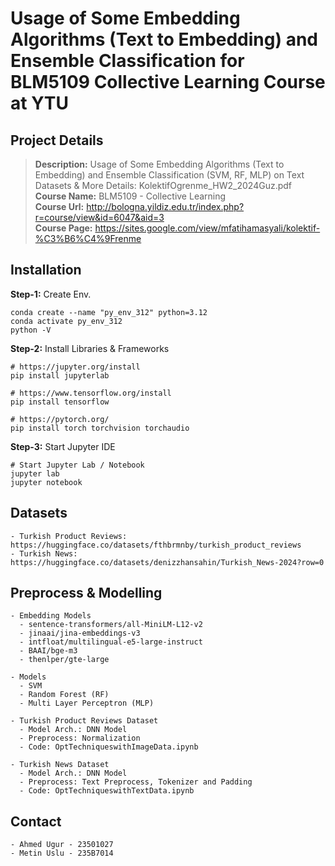 # Usage of Some Embedding Algorithms (Text to Embedding) and Ensemble Classification for BLM5109 Collective Learning Course at YTU

## Project Details
> **Description:** Usage of Some Embedding Algorithms (Text to Embedding) and Ensemble Classification (SVM, RF, MLP) on Text Datasets & More Details: KolektifOgrenme_HW2_2024Guz.pdf  
> **Course Name:** BLM5109 - Collective Learning  
> **Course Url:** http://bologna.yildiz.edu.tr/index.php?r=course/view&id=6047&aid=3  
> **Course Page:** https://sites.google.com/view/mfatihamasyali/kolektif-%C3%B6%C4%9Frenme  

## Installation
**Step-1:** Create Env. 
```
conda create --name "py_env_312" python=3.12  
conda activate py_env_312  
python -V
```
**Step-2:** Install Libraries & Frameworks
```
# https://jupyter.org/install
pip install jupyterlab

# https://www.tensorflow.org/install
pip install tensorflow

# https://pytorch.org/
pip install torch torchvision torchaudio

```

**Step-3:** Start Jupyter IDE
```
# Start Jupyter Lab / Notebook
jupyter lab
jupyter notebook
```

## Datasets
    - Turkish Product Reviews: https://huggingface.co/datasets/fthbrmnby/turkish_product_reviews
    - Turkish News: https://huggingface.co/datasets/denizzhansahin/Turkish_News-2024?row=0

## Preprocess & Modelling
    - Embedding Models
      - sentence-transformers/all-MiniLM-L12-v2
      - jinaai/jina-embeddings-v3
      - intfloat/multilingual-e5-large-instruct
      - BAAI/bge-m3
      - thenlper/gte-large

    - Models
      - SVM
      - Random Forest (RF)
      - Multi Layer Perceptron (MLP)

    - Turkish Product Reviews Dataset
      - Model Arch.: DNN Model
      - Preprocess: Normalization
      - Code: OptTechniqueswithImageData.ipynb  

    - Turkish News Dataset
      - Model Arch.: DNN Model
      - Preprocess: Text Preprocess, Tokenizer and Padding
      - Code: OptTechniqueswithTextData.ipynb

## Contact
    - Ahmed Ugur - 23501027  
    - Metin Uslu - 235B7014